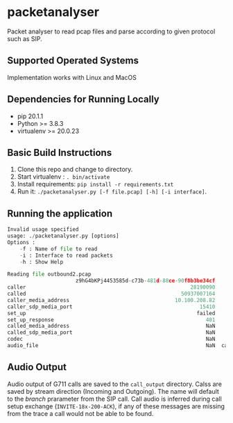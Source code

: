 # packetanalyser

Packet analyser to read pcap files and parse according to given protocol such as SIP.

## Supported Operated Systems

Implementation works with Linux and MacOS

## Dependencies for Running Locally

- pip 20.1.1
- Python >= 3.8.3
- virtualenv >= 20.0.23

## Basic Build Instructions

1. Clone this repo and change to directory.
2. Start virtualenv : `. bin/activate`
3. Install requirements: `pip install -r requirements.txt`
4. Run it: `./packetanalyser.py [-f file.pcap] [-h] [-i interface]`.

## Running the application

```$./packetanalyser.py -h
Invalid usage specified
usage: ./packetanalyser.py [options]
Options :
	-f : Name of file to read
	-i : Interface to read packets
	-h : Show Help
```

```$./packetanalyser.py -f outbound2.pcap
Reading file outbound2.pcap
                      z9hG4bKPj4453585d-c73b-481d-88ce-90f8b3be34cf      z9hG4bKPj4397c8a4-1220-4bf3-9f21-2959810dcd1d
caller                                                     28190090                                           28190090
called                                                  50937007164                                        50937007164
caller_media_address                                  10.100.208.82                                      10.100.208.82
caller_sdp_media_port                                         15410                                              15410
set_up                                                       failed                                            success
set_up_response                                                 401                                                200
called_media_address                                            NaN                                        10.100.77.4
called_sdp_media_port                                           NaN                                              26876
codec                                                           NaN                                               PCMU
audio_file                                                      NaN  call_audio/z9hG4bKPj4397c8a4-1220-4bf3-9f21-29...
```

## Audio Output

Audio output of G711 calls are saved to the `call_output` directory. Calss are saved by stream direction (Incoming and Outgoing). The name will default to the _branch_ prarameter from the SIP call. Call audio is inferred during call setup exchange (`INVITE-18x-200-ACK`), if any of these messages are missing from the trace a call would not be able to be found.
